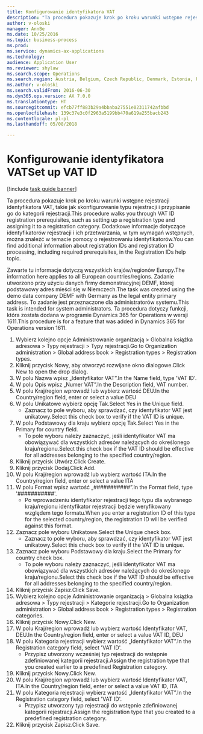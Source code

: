 ```yaml
--- 
title: Konfigurowanie identyfikatora VAT
description: "Ta procedura pokazuje krok po kroku warunki wstępne rejestracji identyfikatora VAT, takie jak skonfigurowanie typu rejestracji i przypisanie go do kategorii rejestracji."
author: v-oloski
manager: AnnBe
ms.date: 10/25/2016
ms.topic: business-process
ms.prod: 
ms.service: dynamics-ax-applications
ms.technology: 
audience: Application User
ms.reviewer: shylaw
ms.search.scope: Operations
ms.search.region: Austria, Belgium, Czech Republic, Denmark, Estonia, Finland, France, Germany, Hungary, Ireland, Italy, Latvia, Lithuania, Netherlands, Poland, Spain, Sweden, United Kingdom
ms.author: v-oloski
ms.search.validFrom: 2016-06-30
ms.dyn365.ops.version: AX 7.0.0
ms.translationtype: HT
ms.sourcegitcommit: efcb77ff883b29a4bbaba27551e02311742afbbd
ms.openlocfilehash: 139c37e3c0f2963a5199bb470a619a255bacb243
ms.contentlocale: pl-pl
ms.lasthandoff: 05/08/2018

---
```

# <a name="set-up-vat-id"></a><span data-ttu-id="b6545-103">Konfigurowanie identyfikatora VAT</span><span class="sxs-lookup"><span data-stu-id="b6545-103">Set up VAT ID</span></span>

[!include [task guide banner](../../includes/task-guide-banner.md)]

<span data-ttu-id="b6545-104">Ta procedura pokazuje krok po kroku warunki wstępne rejestracji identyfikatora VAT, takie jak skonfigurowanie typu rejestracji i przypisanie go do kategorii rejestracji.</span><span class="sxs-lookup"><span data-stu-id="b6545-104">This procedure walks you through VAT ID registration prerequisites, such as setting up a registration type and assigning it to a registration category.</span></span> <span data-ttu-id="b6545-105">Dodatkowe informacje dotyczące identyfikatorów rejestracji i ich przetwarzania, w tym wymagań wstępnych, można znaleźć w temacie pomocy o rejestrowaniu identyfikatorów.</span><span class="sxs-lookup"><span data-stu-id="b6545-105">You can find additional information about registration IDs and registration ID processing, including required prerequisites, in the Registration IDs help topic.</span></span> 

<span data-ttu-id="b6545-106">Zawarte tu informacje dotyczą wszystkich krajów/regionów Europy.</span><span class="sxs-lookup"><span data-stu-id="b6545-106">The information here applies to all European countries/regions.</span></span> <span data-ttu-id="b6545-107">Zadanie utworzono przy użyciu danych firmy demonstracyjnej DEMF, której podstawowy adres mieści się w Niemczech.</span><span class="sxs-lookup"><span data-stu-id="b6545-107">The task was created using the demo data company DEMF with Germany as the legal entity primary address.</span></span> <span data-ttu-id="b6545-108">To zadanie jest przeznaczone dla administratorów systemu.</span><span class="sxs-lookup"><span data-stu-id="b6545-108">This task is intended for system administrators.</span></span> <span data-ttu-id="b6545-109">Ta procedura dotyczy funkcji, która została dodana w programie Dynamics 365 for Operations w wersji 1611.</span><span class="sxs-lookup"><span data-stu-id="b6545-109">This procedure is for a feature that was added in Dynamics 365 for Operations version 1611.</span></span>

1. <span data-ttu-id="b6545-110">Wybierz kolejno opcje Administrowanie organizacją > Globalna książka adresowa > Typy rejestracji > Typy rejestracji.</span><span class="sxs-lookup"><span data-stu-id="b6545-110">Go to Organization administration > Global address book > Registration types > Registration types.</span></span>
2. <span data-ttu-id="b6545-111">Kliknij przycisk Nowy, aby otworzyć rozwijane okno dialogowe.</span><span class="sxs-lookup"><span data-stu-id="b6545-111">Click New to open the drop dialog.</span></span>
3. <span data-ttu-id="b6545-112">W polu Nazwa wpisz „Identyfikator VAT”.</span><span class="sxs-lookup"><span data-stu-id="b6545-112">In the Name field, type 'VAT ID'.</span></span>
4. <span data-ttu-id="b6545-113">W polu Opis wpisz „Numer VAT”.</span><span class="sxs-lookup"><span data-stu-id="b6545-113">In the Description field, VAT number.</span></span>
5. <span data-ttu-id="b6545-114">W polu Kraj/region wprowadź lub wybierz wartość DEU.</span><span class="sxs-lookup"><span data-stu-id="b6545-114">In the Country/region field, enter or select a value DEU</span></span>
6. <span data-ttu-id="b6545-115">W polu Unikatowe wybierz opcję Tak.</span><span class="sxs-lookup"><span data-stu-id="b6545-115">Select Yes in the Unique field.</span></span>
    * <span data-ttu-id="b6545-116">Zaznacz to pole wyboru, aby sprawdzać, czy identyfikator VAT jest unikatowy.</span><span class="sxs-lookup"><span data-stu-id="b6545-116">Select this check box to verify if the VAT ID is unique.</span></span>  
7. <span data-ttu-id="b6545-117">W polu Podstawowy dla kraju wybierz opcję Tak.</span><span class="sxs-lookup"><span data-stu-id="b6545-117">Select Yes in the Primary for country field.</span></span>
    * <span data-ttu-id="b6545-118">To pole wyboru należy zaznaczyć, jeśli identyfikator VAT ma obowiązywać dla wszystkich adresów należących do określonego kraju/regionu.</span><span class="sxs-lookup"><span data-stu-id="b6545-118">Select this check box if the VAT ID should be effective for all addresses belonging to the specified country/region.</span></span>  
8. <span data-ttu-id="b6545-119">Kliknij przycisk Utwórz.</span><span class="sxs-lookup"><span data-stu-id="b6545-119">Click Create.</span></span>
9. <span data-ttu-id="b6545-120">Kliknij przycisk Dodaj.</span><span class="sxs-lookup"><span data-stu-id="b6545-120">Click Add.</span></span>
10. <span data-ttu-id="b6545-121">W polu Kraj/region wprowadź lub wybierz wartość ITA.</span><span class="sxs-lookup"><span data-stu-id="b6545-121">In the Country/region field, enter or select a value ITA</span></span>
11. <span data-ttu-id="b6545-122">W polu Format wpisz wartość „###########”.</span><span class="sxs-lookup"><span data-stu-id="b6545-122">In the Format field, type '###########'.</span></span>
    * <span data-ttu-id="b6545-123">Po wprowadzeniu identyfikator rejestracji tego typu dla wybranego kraju/regionu identyfikator rejestracji będzie weryfikowany względem tego formatu.</span><span class="sxs-lookup"><span data-stu-id="b6545-123">When you enter a registration ID of this type for the selected country/region, the registration ID will be verified against this format.</span></span>  
12. <span data-ttu-id="b6545-124">Zaznacz pole wyboru Unikatowe.</span><span class="sxs-lookup"><span data-stu-id="b6545-124">Select the Unique check box.</span></span>
    * <span data-ttu-id="b6545-125">Zaznacz to pole wyboru, aby sprawdzać, czy identyfikator VAT jest unikatowy.</span><span class="sxs-lookup"><span data-stu-id="b6545-125">Select this check box to verify if the VAT ID is unique.</span></span>  
13. <span data-ttu-id="b6545-126">Zaznacz pole wyboru Podstawowy dla kraju.</span><span class="sxs-lookup"><span data-stu-id="b6545-126">Select the Primary for country check box.</span></span>
    * <span data-ttu-id="b6545-127">To pole wyboru należy zaznaczyć, jeśli identyfikator VAT ma obowiązywać dla wszystkich adresów należących do określonego kraju/regionu.</span><span class="sxs-lookup"><span data-stu-id="b6545-127">Select this check box if the VAT ID should be effective for all addresses belonging to the specified country/region.</span></span>  
14. <span data-ttu-id="b6545-128">Kliknij przycisk Zapisz.</span><span class="sxs-lookup"><span data-stu-id="b6545-128">Click Save.</span></span>
15. <span data-ttu-id="b6545-129">Wybierz kolejno opcje Administrowanie organizacją > Globalna książka adresowa > Typy rejestracji > Kategorie rejestracji.</span><span class="sxs-lookup"><span data-stu-id="b6545-129">Go to Organization administration > Global address book > Registration types > Registration categories.</span></span>
16. <span data-ttu-id="b6545-130">Kliknij przycisk Nowy.</span><span class="sxs-lookup"><span data-stu-id="b6545-130">Click New.</span></span>
17. <span data-ttu-id="b6545-131">W polu Kraj/region wprowadź lub wybierz wartość Identyfikator VAT, DEU.</span><span class="sxs-lookup"><span data-stu-id="b6545-131">In the Country/region field, enter or select a value VAT ID, DEU</span></span>
18. <span data-ttu-id="b6545-132">W polu Kategoria rejestracji wybierz wartość „Identyfikator VAT”.</span><span class="sxs-lookup"><span data-stu-id="b6545-132">In the Registration category field, select 'VAT ID'.</span></span>
    * <span data-ttu-id="b6545-133">Przypisz utworzony wcześniej typ rejestracji do wstępnie zdefiniowanej kategorii rejestracji.</span><span class="sxs-lookup"><span data-stu-id="b6545-133">Assign the registration type that you created earlier to a predefined Registration category.</span></span>  
19. <span data-ttu-id="b6545-134">Kliknij przycisk Nowy.</span><span class="sxs-lookup"><span data-stu-id="b6545-134">Click New.</span></span>
20. <span data-ttu-id="b6545-135">W polu Kraj/region wprowadź lub wybierz wartość Identyfikator VAT, ITA.</span><span class="sxs-lookup"><span data-stu-id="b6545-135">In the Country/region field, enter or select a value VAT ID, ITA</span></span>
21. <span data-ttu-id="b6545-136">W polu Kategoria rejestracji wybierz wartość „Identyfikator VAT”.</span><span class="sxs-lookup"><span data-stu-id="b6545-136">In the Registration category field, select 'VAT ID'.</span></span>
    * <span data-ttu-id="b6545-137">Przypisz utworzony typ rejestracji do wstępnie zdefiniowanej kategorii rejestracji.</span><span class="sxs-lookup"><span data-stu-id="b6545-137">Assign the registration type that you created to a predefined registration category.</span></span>  
22. <span data-ttu-id="b6545-138">Kliknij przycisk Zapisz.</span><span class="sxs-lookup"><span data-stu-id="b6545-138">Click Save.</span></span>


